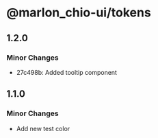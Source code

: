 # @marlon_chio-ui/tokens

## 1.2.0

### Minor Changes

- 27c498b: Added tooltip component

## 1.1.0

### Minor Changes

- Add new test color
